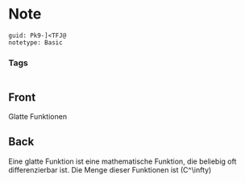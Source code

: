 # Note
```
guid: Pk9-]<TFJ@
notetype: Basic
```

### Tags
```
```

## Front
Glatte Funktionen

## Back
<span style="color: rgb(0, 0, 255);"></span>Eine glatte Funktion ist eine mathematische Funktion, die beliebig oft differenzierbar ist.
Die Menge dieser Funktionen ist \(C^\infty\)
